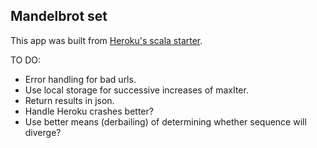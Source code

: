## Mandelbrot set

This app was built from [Heroku's scala starter](https://devcenter.heroku.com/articles/getting-started-with-scala).

TO DO:
- Error handling for bad urls.
- Use local storage for successive increases of maxIter.
- Return results in json.
- Handle Heroku crashes better?
- Use better means (derbailing) of determining whether sequence will diverge?
